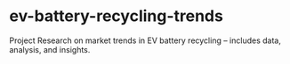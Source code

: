 # ev-battery-recycling-trends
Project Research on market trends in EV battery recycling – includes data, analysis, and insights.
